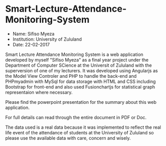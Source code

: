 # Smart-Lecture-Attendance-Monitoring-System
* Name: Sifiso Myeza
* Institution: University of Zululand
* Date: 22-02-2017

Smart Lecture Attendance Monitoring System is a web application developed by myself "Sifiso Myeza" as a final year project under the Department of Computer SCience at the Universit of Zululand with the superversion of one of my lecturers. It was developed using Angularjs as the Model View Controler and PHP to handle the back-end and PHPmyadmin with MySql for data storage with HTML and CSS including Bootstrap for front-end and also used Fusionchartjs for statistical graph representaion where necessary.

Please find the powerpoint presentation for the summary about this web application.

For full details can read through the entire document in PDF or Doc.

The data used is a real data because it was implemented to reflect the real life event of the attendance of students at the University of Zululand so please use the available data with care, concern and wisely. 

